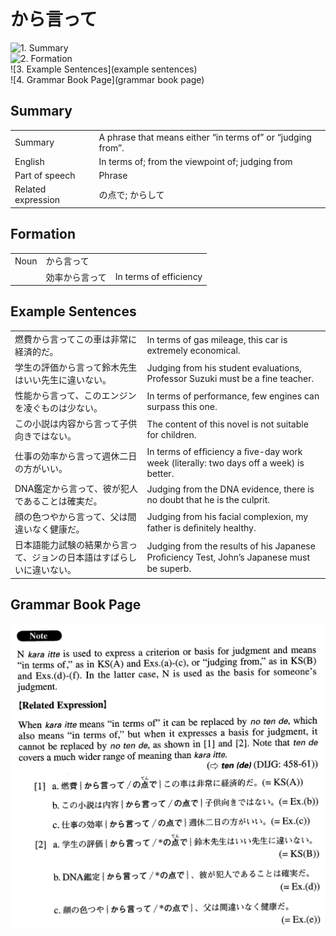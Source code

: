 # から言って

![1. Summary](summary)<br>
![2. Formation](formation)<br>
![3. Example Sentences](example sentences)<br>
![4. Grammar Book Page](grammar book page)<br>


## Summary

<table><tr>   <td>Summary</td>   <td>A phrase that means either “in terms of” or “judging from”.</td></tr><tr>   <td>English</td>   <td>In terms of; from the viewpoint of; judging from</td></tr><tr>   <td>Part of speech</td>   <td>Phrase</td></tr><tr>   <td>Related expression</td>   <td>の点で; からして</td></tr></table>

## Formation

<table class="table"><tbody><tr class="tr head"><td class="td"><span class="bold">Noun</span></td><td class="td"><span class="concept">から言って</span></td><td class="td"></td></tr><tr class="tr"><td class="td"></td><td class="td"><span>効率</span><span class="concept">から言って</span></td><td class="td"><span>In terms of efficiency</span></td></tr></tbody></table>

## Example Sentences

<table><tr>   <td>燃費から言ってこの車は非常に経済的だ。</td>   <td>In terms of gas mileage, this car is extremely economical.</td></tr><tr>   <td>学生の評価から言って鈴木先生はいい先生に違いない。</td>   <td>Judging from his student evaluations, Professor Suzuki must be a fine teacher.</td></tr><tr>   <td>性能から言って、このエンジンを凌ぐものは少ない。</td>   <td>In terms of performance, few engines can surpass this one.</td></tr><tr>   <td>この小説は内容から言って子供向きではない。</td>   <td>The content of this novel is not suitable for children.</td></tr><tr>   <td>仕事の効率から言って週休二日の方がいい。</td>   <td>In terms of efﬁciency a ﬁve-day work week (literally: two days off a week) is better.</td></tr><tr>   <td>DNA鑑定から言って、彼が犯人であることは確実だ。</td>   <td>Judging from the DNA evidence, there is no doubt that he is the culprit.</td></tr><tr>   <td>顔の色つやから言って、父は間違いなく健康だ。</td>   <td>Judging from his facial complexion, my father is deﬁnitely healthy.</td></tr><tr>   <td>日本語能力試験の結果から言って、ジョンの日本語はすばらしいに違いない。</td>   <td>Judging from the results of his Japanese Proﬁciency Test, John’s Japanese must be superb.</td></tr></table>

## Grammar Book Page

![](../img/Advancedから言って.png)

